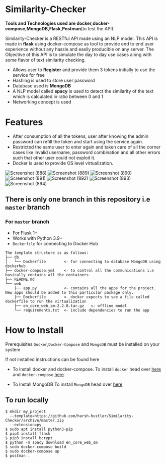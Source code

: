 # Similarity-Checker
**Tools and Technologies used are docker,docker-compose,MongoDB,Flask,Postman**(to test the API).

Similarity-Checker is a RESTful API made using an NLP model.
This API is made in **flask** using docker-compose as tool to provide end to end user experience without any hassle and easily producible on any server.
The Objective of this API is to simulate the day to day use cases along with some flavor of text similarity checking.

  - Allows user to **Register** and provide them 3 tokens initially to use the service for free
  - Hashing is used to store user password
  - Database used is **MongoDB**
  - A NLP model called **spacy** is used to detect the similarity of the text which is calculated in ratio between 0 and 1
  - Networking concept is used

# Features

  - After consumption of all the tokens, user after knowing the admin password can refill the token and start using the service again.
  - Restricted the same user to enter again and taken care of all the corner cases like invalid username, password combination and all other errors such that other user could not exploit it.
  - Docker is used to provide OS level virtualization.

  ![Screenshot (888)](https://user-images.githubusercontent.com/78041915/107001446-a3cd2380-67af-11eb-9a8a-0b0683caba7c.png)
![Screenshot (889)](https://user-images.githubusercontent.com/78041915/107001598-eb53af80-67af-11eb-9239-23df7d2d3f4f.png)
![Screenshot (890)](https://user-images.githubusercontent.com/78041915/107001601-ed1d7300-67af-11eb-97e9-fe1fae883d63.png)
![Screenshot (891)](https://user-images.githubusercontent.com/78041915/107001602-ed1d7300-67af-11eb-9069-55c204c8e545.png)
![Screenshot (892)](https://user-images.githubusercontent.com/78041915/107001603-edb60980-67af-11eb-8798-15107225bfbe.png)
![Screenshot (893)](https://user-images.githubusercontent.com/78041915/107001605-ee4ea000-67af-11eb-9704-240185e7bbfc.png)
![Screenshot (894)](https://user-images.githubusercontent.com/78041915/107001607-eee73680-67af-11eb-9a71-f2e62bbbffa1.png)


## There is only one branch in this repository i.e `master`  branch

### For `master` branch
* For Flask 1+
* Works with Python 3.9+
* `Dockerfile` for connecting to Docker Hub

```
The template structure is as follows:
├── db
│   └── Dockerfile        <- for connecting to database MongoDB using dockerhub
├── docker-compose.yml    <- to control all the communications i.e basically contains all the containers
├── README.md
└── web
    ├── app.py            <- contains all the apps for the project. New apps should be added to this particular package only.
    ├── Dockerfile        <- docker expects to see a file called dockerfile to run the virtualization
    ├── en_core_web_sm-2.2.0.tar.gz   <- offline model
    └── requirements.txt  <- include dependencies to run the app
```

# How to Install
Prerequisites
`Docker`,`Docker-Compose` and `MongoDB` must be installed on your system

If not installed instructions can be found here
- To Install docker and docker-compose.
To install `docker` head over [here](https://docs.docker.com/engine/install/ubuntu/) and `docker-compose` [here](https://docs.docker.com/compose/install/)

- To Install MongoDB
To install `MongoDB` head over [here](https://websiteforstudents.com/how-to-install-mongodb-on-ubuntu-20-04-18-04/)

## To run locally
```
$ mkdir my_project
  --template=https://github.com/harsh-hustler/Similarity-Checker/archive/master.zip
  --extension=py
$ sudo apt install python3-pip
$ pip3 install flask
$ pip3 install bcrypt
$ python -m spacy download en_core_web_sm
$ sudo docker-compose build
$ sudo docker-compose up
$ postman .
```
